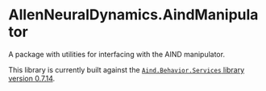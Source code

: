 # AllenNeuralDynamics.AindManipulator

A package with utilities for interfacing with the AIND manipulator.

This library is currently built against the [`Aind.Behavior.Services` library version 0.7.14](https://github.com/AllenNeuralDynamics/Aind.Behavior.Services/releases/tag/0.7.14).
